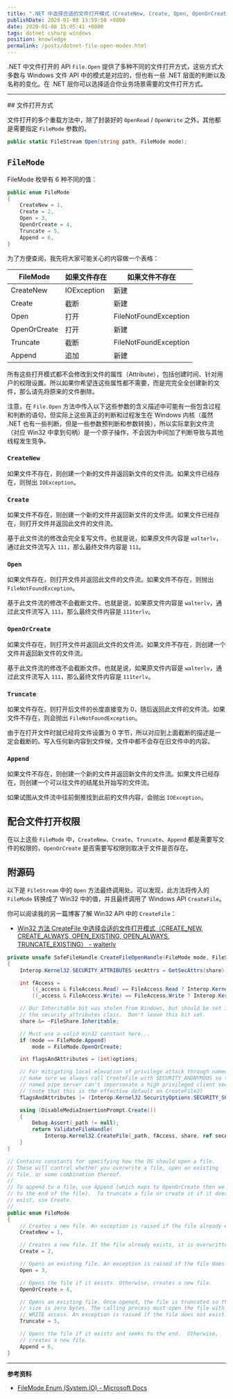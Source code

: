 ```yaml
---
title: ".NET 中选择合适的文件打开模式（CreateNew, Create, Open, OpenOrCreate, Truncate, Append）"
publishDate: 2020-01-08 13:59:50 +0800
date: 2020-01-08 15:05:41 +0800
tags: dotnet csharp windows
position: knowledge
permalink: /posts/dotnet-file-open-modes.html
---
```


.NET 中文件打开的 API `File.Open` 提供了多种不同的文件打开方式，这些方式大多数与 Windows 文件 API 中的模式是对应的，但也有一些 .NET 层面的判断以及名称的变化。在 .NET 层你可以选择适合你业务场景需要的文件打开方式。

---

<div id="toc"></div>
## 文件打开方式

文件打开的多个重载方法中，除了封装好的 `OpenRead` / `OpenWrite` 之外，其他都是需要指定 `FileMode` 参数的。

```csharp
public static FileStream Open(string path, FileMode mode);
```

## `FileMode`

FileMode 枚举有 6 种不同的值：

```csharp
public enum FileMode
{
    CreateNew = 1,
    Create = 2,
    Open = 3,
    OpenOrCreate = 4,
    Truncate = 5,
    Append = 6,
}
```

为了方便查阅，我先将大家可能关心的内容做一个表格：

| FileMode     | 如果文件存在 | 如果文件不存在        |
| ------------ | ------------ | --------------------- |
| CreateNew    | IOException  | 新建                  |
| Create       | 截断         | 新建                  |
| Open         | 打开         | FileNotFoundException |
| OpenOrCreate | 打开         | 新建                  |
| Truncate     | 截断         | FileNotFoundException |
| Append       | 追加         | 新建                  |

所有这些打开模式都不会修改到文件的属性（Attribute），包括创建时间、针对用户的权限设置。所以如果你希望连这些属性都不需要，而是完完全全创建新的文件，那么请先将原来的文件删除。

注意，在 `File.Open` 方法中传入以下这些参数的含义描述中可能有一些包含过程和判断的语句，但实际上这些真正的判断和过程发生在 Windows 内核（虽然 .NET 也有一些判断，但是一些参数预判断和参数转换），所以实际拿到文件流（对应 Win32 中拿到句柄）是一个原子操作，不会因为中间加了判断导致与其他线程发生竞争。

### `CreateNew`

如果文件不存在，则创建一个新的文件并返回新文件的文件流。如果文件已经存在，则抛出 `IOException`。

### `Create`

如果文件不存在，则创建一个新的文件并返回新文件的文件流。如果文件已经存在，则打开文件并返回此文件的文件流。

基于此文件流的修改会完全复写文件。也就是说，如果原文件内容是 `walterlv`，通过此文件流写入 `111`，那么最终文件内容是 `111`。

### `Open`

如果文件存在，则打开文件并返回此文件的文件流。如果文件不存在，则抛出 `FileNotFoundException`。

基于此文件流的修改不会截断文件。也就是说，如果原文件内容是 `walterlv`，通过此文件流写入 `111`，那么最终文件内容是 `111terlv`。

### `OpenOrCreate`

如果文件存在，则打开文件并返回此文件的文件流。如果文件不存在，则创建一个文件并返回新文件的文件流。

基于此文件流的修改不会截断文件。也就是说，如果原文件内容是 `walterlv`，通过此文件流写入 `111`，那么最终文件内容是 `111terlv`。

### `Truncate`

如果文件存在，则打开后文件的长度直接变为 0，随后返回此文件的文件流。如果文件不存在，则会抛出 `FileNotFoundException`。

由于在打开文件时就已经将文件设置为 0 字节，所以对应到上面截断的描述是一定会截断的。写入任何新内容到文件候，文件中都不会存在旧文件中的内容。

### `Append`

如果文件不存在，则创建一个新的文件并返回新文件的文件流。如果文件已经存在，则创建一个可以往文件的结尾处开始写的文件流。

如果试图从文件流中往前倒推找到此前的文件内容，会抛出 `IOException`。

## 配合文件打开权限

在以上这些 `FileMode` 中，`CreateNew`、`Create`、`Truncate`、`Append` 都是需要写文件的权限的，`OpenOrCreate` 是否需要写权限则取决于文件是否存在。

## 附源码

以下是 `FileStream` 中的 `Open` 方法最终调用处。可以发现，此方法将传入的 `FileMode` 转换成了 Win32 中的值，并且最终调用了 Windows API `CreateFile`。

你可以阅读我的另一篇博客了解 Win32 API 中的 `CreateFile`：

- [Win32 方法 CreateFile 中选择合适的文件打开模式（CREATE_NEW, CREATE_ALWAYS, OPEN_EXISTING, OPEN_ALWAYS, TRUNCATE_EXISTING） - walterlv](/post/win32-file-open-modes)

```csharp
private unsafe SafeFileHandle CreateFileOpenHandle(FileMode mode, FileShare share, FileOptions options)
{
    Interop.Kernel32.SECURITY_ATTRIBUTES secAttrs = GetSecAttrs(share);

    int fAccess =
        ((_access & FileAccess.Read) == FileAccess.Read ? Interop.Kernel32.GenericOperations.GENERIC_READ : 0) |
        ((_access & FileAccess.Write) == FileAccess.Write ? Interop.Kernel32.GenericOperations.GENERIC_WRITE : 0);

    // Our Inheritable bit was stolen from Windows, but should be set in
    // the security attributes class.  Don't leave this bit set.
    share &= ~FileShare.Inheritable;

    // Must use a valid Win32 constant here...
    if (mode == FileMode.Append)
        mode = FileMode.OpenOrCreate;

    int flagsAndAttributes = (int)options;

    // For mitigating local elevation of privilege attack through named pipes
    // make sure we always call CreateFile with SECURITY_ANONYMOUS so that the
    // named pipe server can't impersonate a high privileged client security context
    // (note that this is the effective default on CreateFile2)
    flagsAndAttributes |= (Interop.Kernel32.SecurityOptions.SECURITY_SQOS_PRESENT | Interop.Kernel32.SecurityOptions.SECURITY_ANONYMOUS);

    using (DisableMediaInsertionPrompt.Create())
    {
        Debug.Assert(_path != null);
        return ValidateFileHandle(
            Interop.Kernel32.CreateFile(_path, fAccess, share, ref secAttrs, mode, flagsAndAttributes, IntPtr.Zero));
    }
}
```

```csharp
// Contains constants for specifying how the OS should open a file.
// These will control whether you overwrite a file, open an existing
// file, or some combination thereof.
//
// To append to a file, use Append (which maps to OpenOrCreate then we seek
// to the end of the file).  To truncate a file or create it if it doesn't
// exist, use Create.
//
public enum FileMode
{
    // Creates a new file. An exception is raised if the file already exists.
    CreateNew = 1,

    // Creates a new file. If the file already exists, it is overwritten.
    Create = 2,

    // Opens an existing file. An exception is raised if the file does not exist.
    Open = 3,

    // Opens the file if it exists. Otherwise, creates a new file.
    OpenOrCreate = 4,

    // Opens an existing file. Once opened, the file is truncated so that its
    // size is zero bytes. The calling process must open the file with at least
    // WRITE access. An exception is raised if the file does not exist.
    Truncate = 5,

    // Opens the file if it exists and seeks to the end.  Otherwise,
    // creates a new file.
    Append = 6,
}
```

---

**参考资料**

- [FileMode Enum (System.IO) - Microsoft Docs](https://docs.microsoft.com/en-us/dotnet/api/system.io.filemode?view=netframework-4.8)

